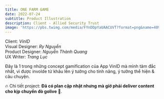 ```yaml
---
title: ONE FARM GAME
date: 2022-07-24
subtitle: Product Illustration
description: Client - Allied Security Trust
image: 'https://pbs.twimg.com/media/FYnDDpYaUAACUVT?format=png&name=4096x4096'
---
```


<!-- <div class="gallery-box">
  <div class="gallery">
    <img src="https://64.media.tumblr.com/f1983424df22a5968ea3c582d181e308/f12ae9ed481dd2b6-4d/s640x960/7231397e7ae586017ff467b74881818596302901.jpg" alt="Project">
    <img src="https://64.media.tumblr.com/f1983424df22a5968ea3c582d181e308/f12ae9ed481dd2b6-4d/s640x960/7231397e7ae586017ff467b74881818596302901.jpg" alt="Project">
    <img src="https://64.media.tumblr.com/f1983424df22a5968ea3c582d181e308/f12ae9ed481dd2b6-4d/s640x960/7231397e7ae586017ff467b74881818596302901.jpg" alt="Project">
  </div>
  <em>Projects / <a href="https://unsplash.com/" target="_blank">Unsplash</a></em>
</div> -->

Client: *VinID* <BR>
Visual Designer: *Ry Nguyễn*<BR>
Product Designer: *Nguyễn Thành Quang*<BR>
UX Writer: *Trang Lục*<BR>

Đây là 1 trong những concept gamification của App VinID mà mình tâm đắc nhất, vì được involde từ khâu lên ý tưởng cho tính năng, ý tưởng thể hiện & câu chuyện.

🔥 Chi tiết project: **Đã có plan cập nhật nhưng mà giờ phải deliver content cho kịp chuyến đò golive** 🥲. 